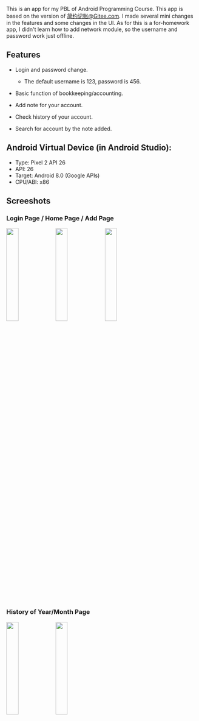 This is an app for my PBL of Android Programming Course. This app is based on the version of [简约记账@Gitee.com](https://gitee.com/happyanimee/simple-bookkeeping). I made several mini changes in the features and some changes in the UI. As for this is a for-homework app, I didn't learn how to add network module, so the username and password work just offline.

 ## Features

- Login and password change.
  - The default username is 123, password is 456.

 - Basic function of bookkeeping/accounting.
 - Add note for your account.
 - Check history of your account.
 - Search for account by the note added.

## Android Virtual Device (in Android Studio):

 - Type: Pixel 2 API 26
 - API: 26
 - Target: Android 8.0 (Google APIs)
 - CPU/ABI: x86

## Screeshots

### Login Page / Home Page / Add Page

<img src="https://user-images.githubusercontent.com/42086456/210241757-2a2519c4-67fc-4a03-a8d0-81eac20978d6.jpg" width=25%> <img src="https://user-images.githubusercontent.com/42086456/210241785-539e8e1f-3bf4-4ada-bf98-43462b2be480.jpg" width=25%> <img src="https://user-images.githubusercontent.com/42086456/210241816-1fe0c718-0816-4c7f-aed9-f1a32da54bef.jpg" width=25%>

### History of Year/Month Page

<img src="https://user-images.githubusercontent.com/42086456/210241827-8c674f9c-27fd-4ce4-a3d1-f4df1f554425.jpg" width=25%> <img src="https://user-images.githubusercontent.com/42086456/210241833-25728a79-867a-45c2-8f2b-ab844050a116.jpg" width=25%>
